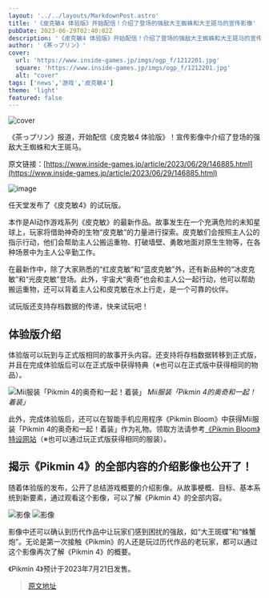 ```yaml
---
layout: '../../layouts/MarkdownPost.astro'
title: '《皮克敏4 体验版》开始配信！介绍了登场的强敌大王蜘蛛和大王斑马的宣传影像'
pubDate: 2023-06-29T02:40:02Z
description: '《皮克敏4 体验版》开始配信！介绍了登场的强敌大王蜘蛛和大王斑马的宣传影像'
author: '《茶っプリン》'
cover:
  url: 'https://www.inside-games.jp/imgs/ogp_f/1212201.jpg'
  square: 'https://www.inside-games.jp/imgs/ogp_f/1212201.jpg'
  alt: "cover"
tags: ['news','游戏','皮克敏4']
theme: 'light'
featured: false
---
```


![cover](https://www.inside-games.jp/imgs/ogp_f/1212201.jpg)

《茶っプリン》报道，开始配信《皮克敏4 体验版》！宣传影像中介绍了登场的强敌大王蜘蛛和大王斑马。

原文链接：[https://www.inside-games.jp/article/2023/06/29/146885.html](https://www.inside-games.jp/article/2023/06/29/146885.html)

![image](https://www.inside-games.jp/imgs/zoom/1212194.jpg)

任天堂发布了《皮克敏4》的试玩版。

本作是AI动作游戏系列《皮克敏》的最新作品。故事发生在一个充满危险的未知星球上，玩家将借助神奇的生物“皮克敏”的力量进行探索。皮克敏们会按照主人公的指示行动，他们会帮助主人公搬运重物、打破墙壁、勇敢地面对原生生物等，在各种场景中为主人公辛勤工作。

在最新作中，除了大家熟悉的“红皮克敏”和“蓝皮克敏”外，还有新品种的“冰皮克敏”和“光皮克敏”登场。此外，宇宙犬“奥奇”也会和主人公一起行动，他可以帮助搬运重物，还可以背着主人公和皮克敏在水上行走，是一个可靠的伙伴。

试玩版还支持存档数据的传递，快来试玩吧！
## 体验版介绍

体验版可以玩到与正式版相同的故事开头内容。还支持将存档数据转移到正式版，并且在完成体验版后可以在正式版中获得特典（※也可以在正式版中获得相同的物品）。

![Mii服装「Pikmin 4的奥奇和一起！着装」](https://www.inside-games.jp/imgs/zoom/1212193.jpg)
*Mii服装「Pikmin 4的奥奇和一起！着装」*

此外，完成体验版后，还可以在智能手机应用程序《Pikmin Bloom》中获得Mii服装「Pikmin 4的奥奇和一起！着装」作为礼物。领取方法请参考[《Pikmin Bloom》特设网站](http://pikminbloom.com/pikmin4-campaign-info)（※也可以通过玩正式版获得相同的服装）。

## 揭示《Pikmin 4》的全部内容的介绍影像也公开了！

随着体验版的发布，公开了总结游戏概要的介绍影像。从故事梗概、目标、基本系统到新要素，通过观看这个影像，可以了解《Pikmin 4》的全部内容。

![影像](https://www.inside-games.jp/imgs/zoom/1212199.jpg)
![影像](https://www.inside-games.jp/imgs/zoom/1212200.jpg)

影像中还可以确认到历代作品中让玩家们感到困扰的强敌，如“大王斑蝶”和“蛛蟹炮”。无论是第一次接触《Pikmin》的人还是玩过历代作品的老玩家，都可以通过这个影像再次了解《Pikmin 4》的概要。

《Pikmin 4》预计于2023年7月21日发售。

>[原文地址](https://www.inside-games.jp/article/2023/06/29/146885.html)  